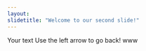 ```yaml
---
layout: 
slidetitle: "Welcome to our second slide!"
---
```

Your text
Use the left arrow to go back!
www
